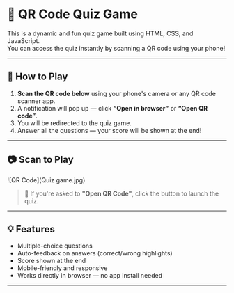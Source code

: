 # 🎯 QR Code Quiz Game

This is a dynamic and fun quiz game built using HTML, CSS, and JavaScript.  
You can access the quiz instantly by scanning a QR code using your phone!

---

## 🚀 How to Play

1. **Scan the QR code below** using your phone's camera or any QR code scanner app.
2. A notification will pop up — click **“Open in browser”** or **“Open QR code”**.
3. You will be redirected to the quiz game.
4. Answer all the questions — your score will be shown at the end!

---

## 📷 Scan to Play

![QR Code](Quiz game.jpg)

> 🔔 If you're asked to **"Open QR Code"**, click the button to launch the quiz.

---

## 💡 Features

- Multiple-choice questions
- Auto-feedback on answers (correct/wrong highlights)
- Score shown at the end
- Mobile-friendly and responsive
- Works directly in browser — no app install needed

---



